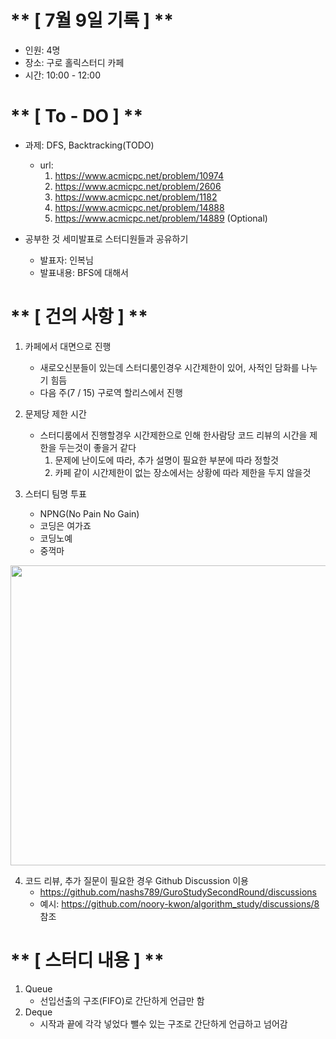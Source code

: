 # ** [ 7월 9일 기록 ] **
- 인원: 4명
- 장소: 구로 홀릭스터디 카페
- 시간: 10:00 - 12:00

# ** [ To - DO ] **
- 과제: DFS, Backtracking(TODO)
    - url:
      1. https://www.acmicpc.net/problem/10974
      2. https://www.acmicpc.net/problem/2606
      3. https://www.acmicpc.net/problem/1182
      4. https://www.acmicpc.net/problem/14888
      5. https://www.acmicpc.net/problem/14889 (Optional)
    

- 공부한 것 세미발표로 스터디원들과 공유하기
    - 발표자: 인복님
    - 발표내용: BFS에 대해서

# ** [ 건의 사항 ] **
1. 카페에서 대면으로 진행
    - 새로오신분들이 있는데 스터디룸인경우 시간제한이 있어, 사적인 담화를 나누기 힘듬
    - 다음 주(7 / 15) 구로역 할리스에서 진행

2. 문제당 제한 시간
    - 스터디룸에서 진행할경우 시간제한으로 인해 한사람당 코드 리뷰의 시간을 제한을 두는것이 좋을거 같다
        1. 문제에 난이도에 따라, 추가 설명이 필요한 부분에 따라 정할것
        2. 카페 같이 시간제한이 없는 장소에서는 상황에 따라 제한을 두지 않을것

3. 스터디 팀명 투표
    - NPNG(No Pain No Gain)
    - 코딩은 여가죠
    - 코딩노예
    - 중꺽마

<img src="https://github.com/nashs789/GuroStudySecondRound/blob/main/SecondRound(2023.07)/1%EC%A3%BC%EC%B0%A8_%EC%8A%A4%ED%83%9D(2023.07.02)/study_team_names.jpg"  width="640" height="480">

4. 코드 리뷰, 추가 질문이 필요한 경우 Github Discussion 이용
    - https://github.com/nashs789/GuroStudySecondRound/discussions
    - 예시: https://github.com/noory-kwon/algorithm_study/discussions/8 참조
      
# ** [ 스터디 내용 ] **
1. Queue
    - 선입선출의 구조(FIFO)로 간단하게 언급만 함
2. Deque
    - 시작과 끝에 각각 넣었다 뺄수 있는 구조로 간단하게 언급하고 넘어감 
